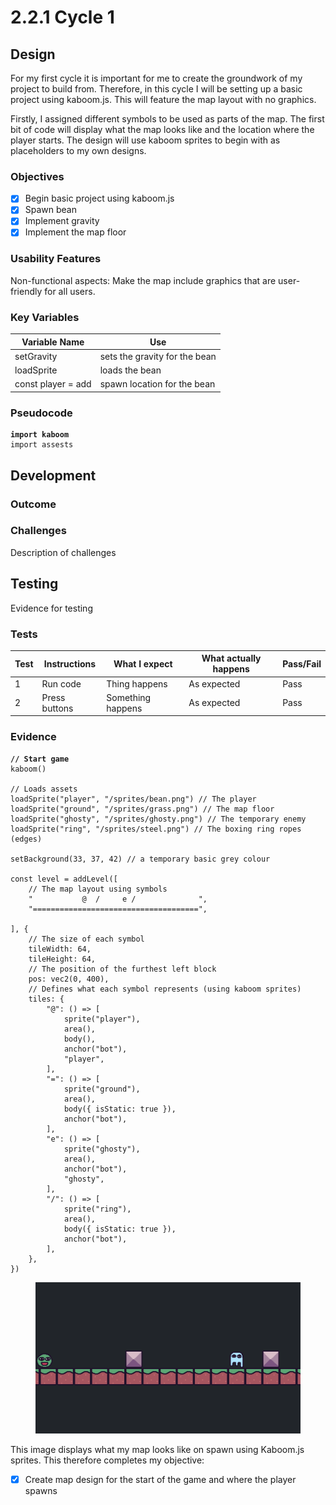 # 2.2.1 Cycle 1

## Design

For my first cycle it is important for me to create the groundwork of my project to build from. Therefore, in this cycle I will be setting up a basic project using kaboom.js. This will feature the map layout with no graphics.

Firstly, I assigned different symbols to be used as parts of the map. The first bit of code will display  what the map looks like and the location where the player starts. The design will use kaboom sprites to begin with as placeholders to my own designs.

### Objectives

* [x] Begin basic project using kaboom.js
* [x] Spawn bean
* [x] Implement gravity
* [x] Implement the map floor

### Usability Features

Non-functional aspects: Make the map include graphics that are user-friendly for all users.

### Key Variables

| Variable Name      | Use                           |
| ------------------ | ----------------------------- |
| setGravity         | sets the gravity for the bean |
| loadSprite         | loads the bean                |
| const player = add | spawn location for the bean   |

### Pseudocode

<pre><code><strong>import kaboom
</strong>import assests
</code></pre>

## Development

### Outcome

### Challenges

Description of challenges

## Testing

Evidence for testing

### Tests

| Test | Instructions  | What I expect     | What actually happens | Pass/Fail |
| ---- | ------------- | ----------------- | --------------------- | --------- |
| 1    | Run code      | Thing happens     | As expected           | Pass      |
| 2    | Press buttons | Something happens | As expected           | Pass      |

### Evidence

<pre class="language-javascript"><code class="lang-javascript"><strong>// Start game
</strong>kaboom()

// Loads assets
loadSprite("player", "/sprites/bean.png") // The player
loadSprite("ground", "/sprites/grass.png") // The map floor
loadSprite("ghosty", "/sprites/ghosty.png") // The temporary enemy
loadSprite("ring", "/sprites/steel.png") // The boxing ring ropes (edges)

setBackground(33, 37, 42) // a temporary basic grey colour

const level = addLevel([
	// The map layout using symbols
	"           @  /     e /              ",
	"=====================================",

], {
	// The size of each symbol
	tileWidth: 64,
	tileHeight: 64,
	// The position of the furthest left block
	pos: vec2(0, 400),
	// Defines what each symbol represents (using kaboom sprites)
	tiles: {
		"@": () => [
			sprite("player"),
			area(),
			body(),
			anchor("bot"),
			"player",
		],
		"=": () => [
			sprite("ground"),
			area(),
			body({ isStatic: true }),
			anchor("bot"),
		],
		"e": () => [
			sprite("ghosty"),
			area(),
			anchor("bot"),
			"ghosty",
		],
		"/": () => [
			sprite("ring"),
			area(),
			body({ isStatic: true }),
			anchor("bot"),
		],
	},
})
</code></pre>

<figure><img src="../.gitbook/assets/image (4).png" alt=""><figcaption></figcaption></figure>

This image displays what my map looks like on spawn using Kaboom.js sprites. This therefore completes my objective:

* [x] Create map design for the start of the game and where the player spawns
